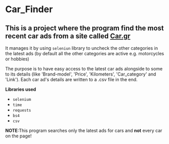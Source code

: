 # Car_Finder

## This is a project where the program find the most recent car ads from a site called [Car.gr](https://www.car.gr/latest/)

It manages it by using `seleniun` library to uncheck the other categories in the latest ads (by default all the other categories are active e.g. motorcycles or hobbies)

The purpose is to have easy access to the latest car ads alongside to some to its details (like 'Brand-model', 'Price', 'Kilometers', 'Car_category' and 'Link').
Each car ad's details are written to a .csv file in the end.

**Libraries used**

* `selenium`
* `time`
* `requests`
* `bs4`
* `csv`

**NOTE**:This program searches only the latest ads for cars and **not** every car on the page!

